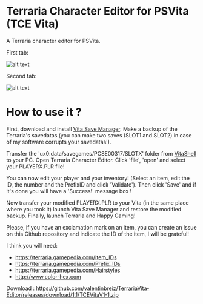 # Terraria Character Editor for PSVita (TCE Vita)
A Terraria character editor for PSVita.

First tab:

![alt text](https://image.noelshack.com/fichiers/2017/30/7/1501440261-tce1.png)

Second tab:

![alt text](https://image.noelshack.com/fichiers/2017/30/7/1501440260-tce2.png)

# How to use it ?
First, download and install [Vita Save Manager](https://github.com/d3m3vilurr/vita-savemgr/releases). Make a backup of the Terraria's savedatas (you can make two saves (SLOT1 and SLOT2) in case of my software corrupts your savedatas!).

Transfer the 'ux0:data/savegames/PCSE00317/SLOTX' folder from [VitaShell](https://github.com/TheOfficialFloW/VitaShell/releases) to your PC. Open Terraria Character Editor. Click 'file', 'open' and select your PLAYERX.PLR file!

You can now edit your player and your inventory! (Select an item, edit the ID, the number and the PrefixID and click 'Validate'). Then click 'Save' and if it's done you will have a 'Success!' message box !

Now transfer your modified PLAYERX.PLR to your Vita (in the same place where you took it) launch Vita Save Manager and restore the modified backup. Finally, launch Terraria and Happy Gaming!

Please, if you have an exclamation mark on an item, you can create an issue on this Github repository and indicate the ID of the item, I will be grateful!

I think you will need:
- https://terraria.gamepedia.com/Item_IDs
- https://terraria.gamepedia.com/Prefix_IDs
- https://terraria.gamepedia.com/Hairstyles
- http://www.color-hex.com

Download : https://github.com/valentinbreiz/TerrariaVita-Editor/releases/download/1.1/TCEVitaV1-1.zip

